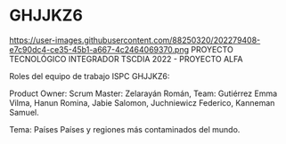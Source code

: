 # GHJJKZ6
https://user-images.githubusercontent.com/88250320/202279408-e7c90dc4-ce35-45b1-a667-4c2464069370.png
PROYECTO TECNOLÓGICO INTEGRADOR TSCDIA 2022 - PROYECTO ALFA

Roles del equipo de trabajo ISPC GHJJKZ6:

Product Owner: 
Scrum Master: Zelarayán Román, 
Team:
     Gutiérrez Emma Vilma,
     Hanun Romina,
     Jabie Salomon,
     Juchniewicz Federico,
     Kanneman Samuel.

Tema: Países Países y regiones más contaminados del mundo.

